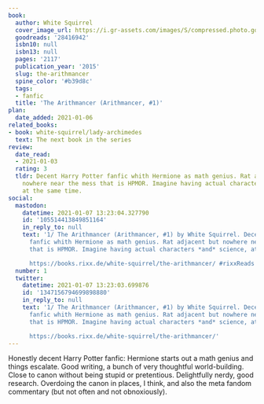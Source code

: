 ```yaml
---
book:
  author: White Squirrel
  cover_image_url: https://i.gr-assets.com/images/S/compressed.photo.goodreads.com/books/1469993496l/28416942._SX98_.jpg
  goodreads: '28416942'
  isbn10: null
  isbn13: null
  pages: '2117'
  publication_year: '2015'
  slug: the-arithmancer
  spine_color: '#b39d8c'
  tags:
  - fanfic
  title: 'The Arithmancer (Arithmancer, #1)'
plan:
  date_added: 2021-01-06
related_books:
- book: white-squirrel/lady-archimedes
  text: The next book in the series
review:
  date_read:
  - 2021-01-03
  rating: 3
  tldr: Decent Harry Potter fanfic whith Hermione as math genius. Rat adjacent but
    nowhere near the mess that is HPMOR. Imagine having actual characters *and* science,
    at the same time.
social:
  mastodon:
    datetime: 2021-01-07 13:23:04.327790
    id: '105514413849851164'
    in_reply_to: null
    text: '1/ The Arithmancer (Arithmancer, #1) by White Squirrel. Decent Harry Potter
      fanfic whith Hermione as math genius. Rat adjacent but nowhere near the mess
      that is HPMOR. Imagine having actual characters *and* science, at the same time.

      https://books.rixx.de/white-squirrel/the-arithmancer/ #rixxReads'
  number: 1
  twitter:
    datetime: 2021-01-07 13:23:03.699876
    id: '1347156794699898880'
    in_reply_to: null
    text: '1/ The Arithmancer (Arithmancer, #1) by White Squirrel. Decent Harry Potter
      fanfic whith Hermione as math genius. Rat adjacent but nowhere near the mess
      that is HPMOR. Imagine having actual characters *and* science, at the same time.

      https://books.rixx.de/white-squirrel/the-arithmancer/'
---
```


Honestly decent Harry Potter fanfic: Hermione starts out a math genius and things escalate. Good writing, a bunch of
very thoughtful world-building. Close to canon without being stupid or pretentious. Delightfully nerdy, good research.
Overdoing the canon in places, I think, and also the meta fandom commentary (but not often and not obnoxiously).
